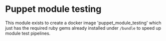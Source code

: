 # Puppet module testing

This module exists to create a docker image 'puppet_module_testing' which just has the required ruby gems already installed under `/bundle` to speed up module test pipelines.

